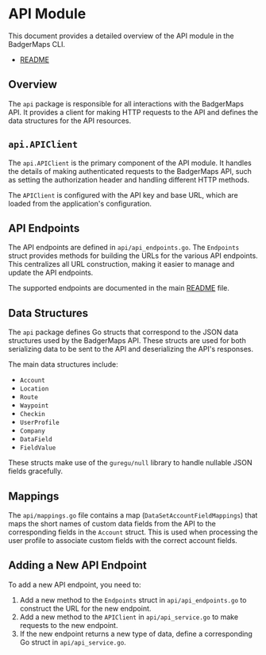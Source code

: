 # API Module

This document provides a detailed overview of the API module in the BadgerMaps CLI.

- [README](../README.md)

## Overview

The `api` package is responsible for all interactions with the BadgerMaps API. It provides a client for making HTTP requests to the API and defines the data structures for the API resources.

## `api.APIClient`

The `api.APIClient` is the primary component of the API module. It handles the details of making authenticated requests to the BadgerMaps API, such as setting the authorization header and handling different HTTP methods.

The `APIClient` is configured with the API key and base URL, which are loaded from the application's configuration.

## API Endpoints

The API endpoints are defined in `api/api_endpoints.go`. The `Endpoints` struct provides methods for building the URLs for the various API endpoints. This centralizes all URL construction, making it easier to manage and update the API endpoints.

The supported endpoints are documented in the main [README](../README.md) file.

## Data Structures

The `api` package defines Go structs that correspond to the JSON data structures used by the BadgerMaps API. These structs are used for both serializing data to be sent to the API and deserializing the API's responses.

The main data structures include:

- `Account`
- `Location`
- `Route`
- `Waypoint`
- `Checkin`
- `UserProfile`
- `Company`
- `DataField`
- `FieldValue`

These structs make use of the `guregu/null` library to handle nullable JSON fields gracefully.

## Mappings

The `api/mappings.go` file contains a map (`DataSetAccountFieldMappings`) that maps the short names of custom data fields from the API to the corresponding fields in the `Account` struct. This is used when processing the user profile to associate custom fields with the correct account fields.

## Adding a New API Endpoint

To add a new API endpoint, you need to:

1.  Add a new method to the `Endpoints` struct in `api/api_endpoints.go` to construct the URL for the new endpoint.
2.  Add a new method to the `APIClient` in `api/api_service.go` to make requests to the new endpoint.
3.  If the new endpoint returns a new type of data, define a corresponding Go struct in `api/api_service.go`.
